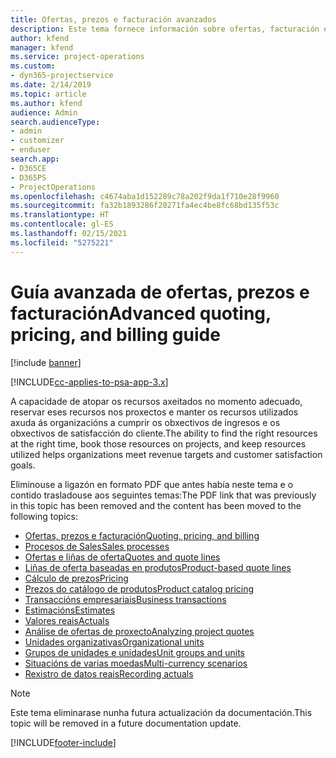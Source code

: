 ```yaml
---
title: Ofertas, prezos e facturación avanzados
description: Este tema fornece información sobre ofertas, facturación e prezos en Project Service Automation.
author: kfend
manager: kfend
ms.service: project-operations
ms.custom:
- dyn365-projectservice
ms.date: 2/14/2019
ms.topic: article
ms.author: kfend
audience: Admin
search.audienceType:
- admin
- customizer
- enduser
search.app:
- D365CE
- D365PS
- ProjectOperations
ms.openlocfilehash: c4674aba1d152289c78a202f9da1f710e28f9960
ms.sourcegitcommit: fa32b1893286f20271fa4ec4be8fc68bd135f53c
ms.translationtype: HT
ms.contentlocale: gl-ES
ms.lasthandoff: 02/15/2021
ms.locfileid: "5275221"
---
```

# <a name="advanced-quoting-pricing-and-billing-guide"></a><span data-ttu-id="84e82-103">Guía avanzada de ofertas, prezos e facturación</span><span class="sxs-lookup"><span data-stu-id="84e82-103">Advanced quoting, pricing, and billing guide</span></span>

[!include [banner](../../includes/psa-now-project-operations.md)]

[!INCLUDE[cc-applies-to-psa-app-3.x](../../includes/cc-applies-to-psa-app-3x.md)]

<span data-ttu-id="84e82-104">A capacidade de atopar os recursos axeitados no momento adecuado, reservar eses recursos nos proxectos e manter os recursos utilizados axuda ás organizacións a cumprir os obxectivos de ingresos e os obxectivos de satisfacción do cliente.</span><span class="sxs-lookup"><span data-stu-id="84e82-104">The ability to find the right resources at the right time, book those resources on projects, and keep resources utilized helps organizations meet revenue targets and customer satisfaction goals.</span></span> 

<span data-ttu-id="84e82-105">Eliminouse a ligazón en formato PDF que antes había neste tema e o contido trasladouse aos seguintes temas:</span><span class="sxs-lookup"><span data-stu-id="84e82-105">The PDF link that was previously in this topic has been removed and the content has been moved to the following topics:</span></span>

- [<span data-ttu-id="84e82-106">Ofertas, prezos e facturación</span><span class="sxs-lookup"><span data-stu-id="84e82-106">Quoting, pricing, and billing</span></span>](../quote-bill-price.md)
- [<span data-ttu-id="84e82-107">Procesos de Sales</span><span class="sxs-lookup"><span data-stu-id="84e82-107">Sales processes</span></span>](../basic-sales-process.md)
- [<span data-ttu-id="84e82-108">Ofertas e liñas de oferta</span><span class="sxs-lookup"><span data-stu-id="84e82-108">Quotes and quote lines</span></span>](../basic-quote-lines.md)
- [<span data-ttu-id="84e82-109">Liñas de oferta baseadas en produtos</span><span class="sxs-lookup"><span data-stu-id="84e82-109">Product-based quote lines</span></span>](../product-based-quote-lines.md)
- [<span data-ttu-id="84e82-110">Cálculo de prezos</span><span class="sxs-lookup"><span data-stu-id="84e82-110">Pricing</span></span>](../basic-pricing.md)
- [<span data-ttu-id="84e82-111">Prezos do catálogo de produtos</span><span class="sxs-lookup"><span data-stu-id="84e82-111">Product catalog pricing</span></span>](../product-catalog-pricing.md)
- [<span data-ttu-id="84e82-112">Transaccións empresariais</span><span class="sxs-lookup"><span data-stu-id="84e82-112">Business transactions</span></span>](../basic-business-transactions.md)
- [<span data-ttu-id="84e82-113">Estimacións</span><span class="sxs-lookup"><span data-stu-id="84e82-113">Estimates</span></span>](../estimates.md)
- [<span data-ttu-id="84e82-114">Valores reais</span><span class="sxs-lookup"><span data-stu-id="84e82-114">Actuals</span></span>](../actuals.md)
- [<span data-ttu-id="84e82-115">Análise de ofertas de proxecto</span><span class="sxs-lookup"><span data-stu-id="84e82-115">Analyzing project quotes</span></span>](../basic-analyzing-quotes.md)
- [<span data-ttu-id="84e82-116">Unidades organizativas</span><span class="sxs-lookup"><span data-stu-id="84e82-116">Organizational units</span></span>](../advanced-organizational.md)
- [<span data-ttu-id="84e82-117">Grupos de unidades e unidades</span><span class="sxs-lookup"><span data-stu-id="84e82-117">Unit groups and units</span></span>](../advanced-units.md)
- [<span data-ttu-id="84e82-118">Situacións de varias moedas</span><span class="sxs-lookup"><span data-stu-id="84e82-118">Multi-currency scenarios</span></span>](../advanced-currency.md)
- [<span data-ttu-id="84e82-119">Rexistro de datos reais</span><span class="sxs-lookup"><span data-stu-id="84e82-119">Recording actuals</span></span>](../advanced-actuals.md)

> [!NOTE]
> <span data-ttu-id="84e82-120">Este tema eliminarase nunha futura actualización da documentación.</span><span class="sxs-lookup"><span data-stu-id="84e82-120">This topic will be removed in a future documentation update.</span></span> 


[!INCLUDE[footer-include](../../includes/footer-banner.md)]